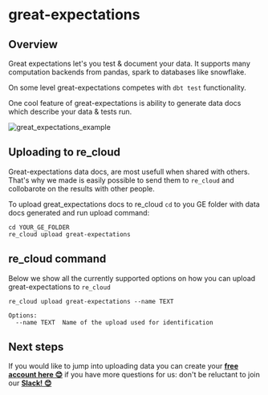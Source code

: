 

# great-expectations

## Overview

Great expectations let's you test & document your data. 
It supports many computation backends from pandas, spark to databases like snowflake.

On some level great-expectations competes with `dbt test` functionality.

One cool feature of great-expectations is ability to generate data docs which describe your data & tests run.

![great_expectations_example](/re_cloud/integrations/great_expectations.png)

## Uploading to re_cloud

Great-expectations data docs, are most usefull when shared with others. That's why we made is easily possible to send them to `re_cloud` and collobarote on the results with other people.

To upload great_expectations docs to re_cloud `cd` to you GE folder with data docs generated and run upload command:

```
cd YOUR_GE_FOLDER
re_cloud upload great-expectations
```

## re_cloud command

Below we show all the currently supported options on how you can upload great-expectations to `re_cloud`

```
re_cloud upload great-expectations --name TEXT

Options:
  --name TEXT  Name of the upload used for identification
```

## Next steps

If you would like to jump into uploading data you can create your **[free account here 😊](https://cloud.getre.io/#/register)** if you have more questions for us: don't be reluctant to join our **[Slack! 😊](https://www.getre.io/slack)**
